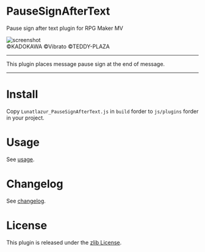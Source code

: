 # PauseSignAfterText
Pause sign after text plugin for RPG Maker MV

![screenshot](./doc/pause-sign-after-text.jpg)\
©KADOKAWA ©Vibrato ©TEDDY-PLAZA

---

This plugin places message pause sign at the end of message.

---

# Install
Copy `Lunatlazur_PauseSignAfterText.js` in `build` forder to `js/plugins` forder in your project.

# Usage
See [usage](USAGE.en.md).

# Changelog
See [changelog](CHANGELOG.en.md).

# License
This plugin is released under the [zlib License](LISENCE.md).
